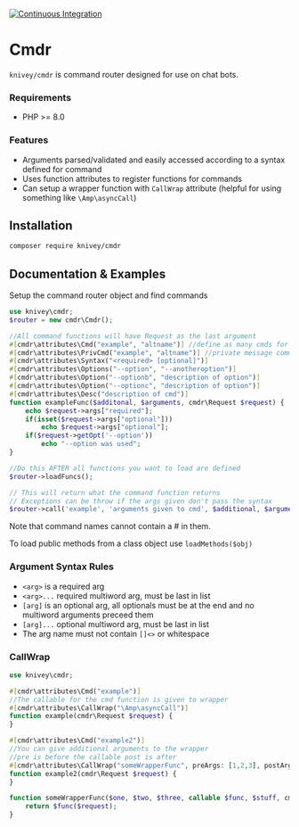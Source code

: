 [![Continuous Integration](https://github.com/knivey/Cmdr/actions/workflows/ci.yml/badge.svg)](https://github.com/knivey/Cmdr/actions/workflows/ci.yml)
# Cmdr
`knivey/cmdr` is command router designed for use on chat bots.

### Requirements
* PHP >= 8.0
### Features
* Arguments parsed/validated and easily accessed according to a syntax defined for command
* Uses function attributes to register functions for commands
* Can setup a wrapper function with `CallWrap` attribute (helpful for using something like `\Amp\asyncCall`)

## Installation
```bash
composer require knivey/cmdr
```

## Documentation & Examples

Setup the command router object and find commands

```php
use knivey\cmdr;
$router = new cmdr\Cmdr();

//All command functions will have Request as the last argument
#[cmdr\attributes\Cmd("example", "altname")] //define as many cmds for this function as you want
#[cmdr\attributes\PrivCmd("example", "altname")] //private message command
#[cmdr\attributes\Syntax("<required> [optional]")]
#[cmdr\attributes\Options("--option", "--anotheroption")]
#[cmdr\attributes\Option("--optionb", "description of option")]
#[cmdr\attributes\Option("--optionc", "description of option")]
#[cmdr\attributes\Desc("description of cmd")]
function exampleFunc($additonal, $arguments, cmdr\Request $request) {
    echo $request->args["required"];
    if(isset($request->args["optional"]))
        echo $request->args["optional"];
    if($request->getOpt('--option'))
        echo "--option was used";
}

//Do this AFTER all functions you want to load are defined
$router->loadFuncs();

// This will return what the command function returns
// Exceptions can be throw if the args given don't pass the syntax
$router->call('example', 'arguments given to cmd', $additional, $arguments);
```
Note that command names cannot contain a # in them.

To load public methods from a class object use `loadMethods($obj)`
### Argument Syntax Rules
*  `<arg>` is a required arg
*  `<arg>...` required multiword arg, must be last in list
*  `[arg]` is an optional arg, all optionals must be at the end and no multiword arguments preceed them
*  `[arg]...` optional multiword arg, must be last in list
* The arg name must not contain `[]<>` or whitespace

### CallWrap

```php
use knivey\cmdr;

#[cmdr\attributes\Cmd("example")]
//The callable for the cmd function is given to wrapper
#[cmdr\attributes\CallWrap("\Amp\asyncCall")]
function example(cmdr\Request $request) {
}

#[cmdr\attributes\Cmd("example2")]
//You can give additional arguments to the wrapper
//pre is before the callable post is after
#[cmdr\attributes\CallWrap("someWrapperFunc", preArgs: [1,2,3], postArgs: ['stuff'])]
function example2(cmdr\Request $request) {
}

function someWrapperFunc($one, $two, $three, callable $func, $stuff, cmdr\Request $request) {
    return $func($request);
}
```
